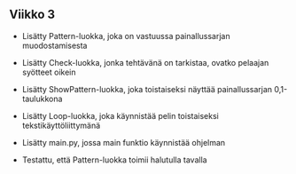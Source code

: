 ## Viikko 3

- Lisätty Pattern-luokka, joka on vastuussa painallussarjan muodostamisesta
- Lisätty Check-luokka, jonka tehtävänä on tarkistaa, ovatko pelaajan syötteet oikein
- Lisätty ShowPattern-luokka, joka toistaiseksi näyttää painallussarjan 0,1-taulukkona
- Lisätty Loop-luokka, joka käynnistää pelin toistaiseksi tekstikäyttöliittymänä
- Lisätty main.py, jossa main funktio käynnistää ohjelman

- Testattu, että Pattern-luokka toimii halutulla tavalla

